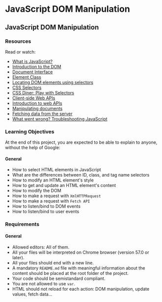 # JavaScript DOM Manipulation

## JavaScript DOM Manipulation

### Resources

Read or watch:
- [What is JavaScript?](https://developer.mozilla.org/en-US/docs/Web/JavaScript/Guide/Introduction)
- [Introduction to the DOM](https://developer.mozilla.org/en-US/docs/Web/API/Document_Object_Model/Introduction)
- [Document Interface](https://developer.mozilla.org/en-US/docs/Web/API/Document)
- [Element Class](https://developer.mozilla.org/en-US/docs/Web/API/Element)
- [Locating DOM elements using selectors](https://developer.mozilla.org/en-US/docs/Web/API/Document_object_model/Locating_DOM_elements_using_selectors)
- [CSS Selectors](https://developer.mozilla.org/en-US/docs/Web/CSS/CSS_Selectors)
- [CSS Diner: Play with Selectors](https://flukeout.github.io/)
- [Client-side Web APIs](https://developer.mozilla.org/en-US/docs/Learn/JavaScript/Client-side_web_APIs)
- [Introduction to web APIs](https://developer.mozilla.org/en-US/docs/Web/API)
- [Manipulating documents](https://developer.mozilla.org/en-US/docs/Learn/JavaScript/Client-side_web_APIs/Manipulating_documents)
- [Fetching data from the server](https://developer.mozilla.org/en-US/docs/Web/API/Fetch_API/Using_Fetch)
- [What went wrong? Troubleshooting JavaScript](https://developer.mozilla.org/en-US/docs/Web/JavaScript/Guide/Control_flow_and_error_handling)

### Learning Objectives

At the end of this project, you are expected to be able to explain to anyone, without the help of Google:

#### General

- How to select HTML elements in JavaScript
- What are the differences between ID, class, and tag name selectors
- How to modify an HTML element's style
- How to get and update an HTML element's content
- How to modify the DOM
- How to make a request with `XmlHTTPRequest`
- How to make a request with `Fetch API`
- How to listen/bind to DOM events
- How to listen/bind to user events

### Requirements

#### General

- Allowed editors: All of them.
- All your files will be interpreted on Chrome browser (version 57.0 or later).
- All your files should end with a new line.
- A mandatory `README.md` file with meaningful information about the content should be placed at the root folder of the project.
- Your code should be semistandard compliant.
- You are not allowed to use `var`.
- HTML should not reload for each action: DOM manipulation, update values, fetch data…